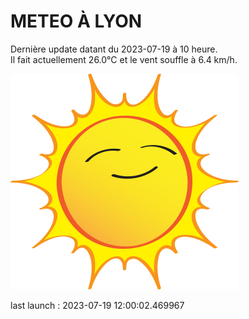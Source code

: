 # METEO À LYON

Dernière update datant du 2023-07-19 à 10 heure.  
Il fait actuellement 26.0°C et le vent souffle à 6.4 km/h.      

![](./.github/sun.png)

last launch : 2023-07-19 12:00:02.469967
